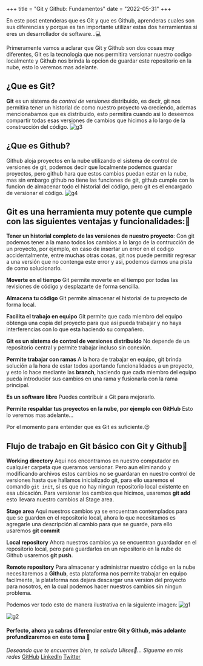 +++
title = "Git y Github: Fundamentos"
date = "2022-05-31"
+++

En este post entenderas que es Git y que es Github, aprenderas cuales son sus diferencias y porque es tan importante utilizar estas dos herramientas si eres un desarrollador de software...💻

<!--more-->
Primeramente vamos a aclarar que Git y Github son dos cosas muy diferentes, Git es la tecnologia que nos permitira versionar nuestro codigo localmente y Github nos brinda la opcion de guardar este repositorio en la nube, esto lo veremos mas adelante.

## ¿Que es Git?

**Git** es un sistema de *control de versiones* distribuido, es decir, git nos permitira tener un historial de como nuestro proyecto va creciendo, ademas mencionabamos que es distribuido, esto permitira cuando asi lo deseemos compartir todas esas versiones de cambios que hicimos a lo largo de la construcción del código.
![g3](https://user-images.githubusercontent.com/99143567/171487829-8f345219-be97-4f5b-a23b-c09082c0a1e6.png)


## ¿Que es Github?
Github aloja proyectos en la nube utilizando el sistema de control de versiones de git, podemos decir que localmente podemos guardar proyectos, pero github hara que estos cambios puedan estar en la nube, mas sin embargo github no tiene las funciones de git, github cumple con la funcion de almacenar todo el historial del código, pero git es el encargado de versionar el código.
![g4](https://user-images.githubusercontent.com/99143567/171487862-adefecad-4924-46d7-a90c-fbe6d4c3b232.png)


## Git es una herramienta muy potente que cumple con las siguientes ventajas y funcionalidades:🔨

**Tener un historial completo de las versiones de nuestro proyecto**:
  Con git podemos tener a la mano todos los cambios a lo largo de la contrucción de un proyecto, por ejemplo, en caso de insertar un error en el codigo accidentalmente, entre muchas otras cosas, git nos puede permitir regresar a una versión que no contenga este error y asi, podemos darnos una pista de como solucionarlo.

**Moverte en el tiempo**
Git permite moverte en el tiempo por todas las revisiones de código y desplazarte de forma sencilla.

**Almacena tu código**
Git permite almacenar el historial de tu proyecto de forma local.

**Facilita el trabajo en equipo**
Git permite que cada miembro del equipo obtenga una copia del proyecto para que asi pueda trabajar y no haya interferencias con lo que esta haciendo su compañero.

**Git es un sistema de control de versiones distribuido**
No depende de un repositorio central y permite trabajar incluso sin conexión.

**Permite trabajar con ramas**
    A la hora de trabajar en equipo, git brinda solución a la hora de estar todos aportando funcionalidades a un proyecto, y esto lo hace mediante las **branch**, haciendo que cada miembro del equipo pueda introducior sus cambios en una rama y fusionarla con la rama principal.

**Es un software libre**
Puedes contribuir a Git para mejorarlo.

**Permite respaldar tus proyectos en la nube, por ejemplo con GitHub**
Esto lo veremos mas adelante...

Por el momento para entender que es Git es suficiente.😉

## Flujo de trabajo en Git básico con Git y Github💱
**Working directory**
Aqui nos encontramos en nuestro computador en cualquier carpeta que queramos versionar.
Pero aun eliminando y modificando archivos estos cambios no se guardaran en nuestro control de versiones hasta que hallamos inicializado git, para ello usaremos el comando ``git init``, si es que no hay ningun repositorio local existente en esa ubicación.
Para versionar los cambios que hicimos, usaremos **git add** esto llevara nuestro cambios al Stage area.

**Stage area**
Aqui nuestros cambios ya se encuentran contemplados para que se guarden en el repositorio local, ahora lo que necesitamos es agregarle una descripción al cambio para que se guarde, para ello usaremos **git commit**

**Local repository**
Ahora nuestros cambios ya se encuentran guardador en el repositorio local, pero para guardarlos en un repositorio en la nube de Github usaremos **git push**.


**Remote repository**
Para almacenar y administrar nuestro código en la nube necesitaremos a **Github**, esta plataforma nos permite trabajar en equipo facilmente, la plataforma nos dejara descargar una version del proyecto para nosotros, en la cual podemos hacer nuestros cambios sin ningun problema.

Podemos ver todo esto de manera ilustrativa en la siguiente imagen:
![g1](https://user-images.githubusercontent.com/99143567/171487897-ce8ad44e-53d1-46f0-b525-410dedc7828c.png)

![g2](https://user-images.githubusercontent.com/99143567/171487923-3b816b53-6735-4266-af05-c1142e8bccb3.png)

#### Perfecto, ahora ya sabras diferenciar entre Git y Github, más adelante profundizaremos en este tema 🚀


*Deseando que te encuentres bien, te saluda Ulises🤵...*
*Sígueme en mis redes*
[GitHub](https://github.com/UlisesOrnelasR)
[LinkedIn](https://www.linkedin.com/in/ulises-ornelas/)
[Twitter](https://twitter.com/UlisesOrnelass)
